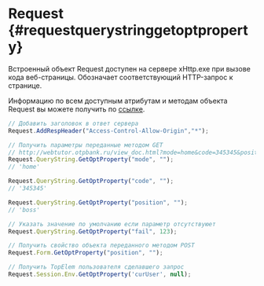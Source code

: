 # Request {#requestquerystringgetoptproperty}

Встроенный объект Request доступен на сервере xHttp.exe при вызове кода веб-страницы. Обозначает соответствующий HTTP-запрос к странице.

Информацию по всем доступным атрибутам и методам объекта Request вы можете получить по [ссылке](http://docs.datex.ru/article.htm?id=5665465792879477229).

```js
// Добавить заголовок в ответ сервера
Request.AddRespHeader("Access-Control-Allow-Origin","*");
```

```js
// Получить параметры переданные методом GET
// http://webtutor.otpbank.ru/view_doc.html?mode=home&code=345345&position=boss
Request.QueryString.GetOptProperty("mode", "");
// 'home'

Request.QueryString.GetOptProperty("code", "");
// '345345'

Request.QueryString.GetOptProperty("position", "");
// 'boss'

// Указать значение по умолчанию если параметр отсутствуюет
Request.QueryString.GetOptProperty("fail", 123);
```

```js
// Получить свойство объекта переданного методом POST
Request.Form.GetOptProperty("position", "");
```

```js
// Получить TopElem пользователя сделавшего запрос
Request.Session.Env.GetOptProperty('curUser', null);
```



